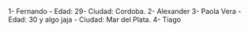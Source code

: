 1- Fernando - Edad: 29- Ciudad: Cordoba. 
2- Alexander
3- Paola Vera - Edad: 30 y algo jaja - Ciudad: Mar del Plata. 
4- Tiago